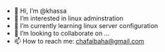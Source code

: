 - 👋 Hi, I’m @khassa
- 👀 I’m interested in linux adminstration
- 🌱 I’m currently learning linux server configuration
- 💞️ I’m looking to collaborate on ...
- 📫 How to reach me: chafaibaha@gmail.com

<!---
khassa/khassa is a ✨ special ✨ repository because its `README.md` (this file) appears on your GitHub profile.
You can click the Preview link to take a look at your changes.
--->
